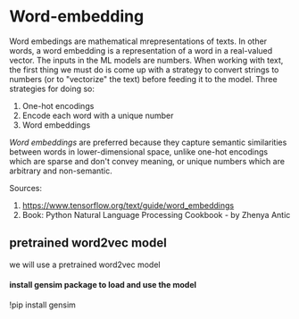 # Word-embedding
Word embedings are mathematical mrepresentations of texts. In other words, a word embedding is a representation of a word in a real-valued vector. The inputs in the ML models are numbers. When working with text, the first thing we must do is come up with a strategy to convert strings to numbers (or to "vectorize" the text) before feeding it to the model. Three strategies for doing so: 
1) One-hot encodings
2) Encode each word with a unique number
3) Word embeddings

*Word embeddings* are preferred because they capture semantic similarities between words in lower-dimensional space, unlike one-hot encodings which are sparse and don't convey meaning, or unique numbers which are arbitrary and non-semantic.



Sources: 
1) https://www.tensorflow.org/text/guide/word_embeddings
2) Book: Python Natural Language Processing Cookbook - by Zhenya Antic

 ## pretrained word2vec model
 we will use a pretrained word2vec model
####  install gensim package to load and use the model
!pip install gensim
